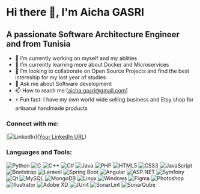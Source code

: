 # Hi there 👋, I'm Aicha GASRI

## A passionate Software Architecture Engineer and from Tunisia

- 🔭 I’m currently working on myself and my ablities
- 🌱 I’m currently learning more about Docker and Microservices
- 👯 I’m looking to collaborate on Open Source Projects and find the best internship for my last year of studies
- 💬 Ask me about Software development
- 📫 How to reach me:[aicha.gasri@gmail.com] 
- ⚡ Fun fact: I have my own world wide selling business and Etsy shop for artisanal handmade products

### Connect with me:

[![LinkedIn](https://img.shields.io/badge/LinkedIn-Your_LinkedIn_Profile-blue)]([Your LinkedIn URL](https://www.linkedin.com/in/aicha-gasri/))


### Languages and Tools:

![Python](https://img.shields.io/badge/-Python-05122A?style=flat&logo=python)
![C](https://img.shields.io/badge/-C-05122A?style=flat&logo=c)
![C++](https://img.shields.io/badge/-C++-05122A?style=flat&logo=cplusplus)
![C#](https://img.shields.io/badge/-CSharp-05122A?style=flat&logo=csharp)
![Java](https://img.shields.io/badge/-Java-05122A?style=flat&logo=java)
![PHP](https://img.shields.io/badge/-PHP-05122A?style=flat&logo=php)
![HTML5](https://img.shields.io/badge/-HTML5-05122A?style=flat&logo=html5)
![CSS3](https://img.shields.io/badge/-CSS3-05122A?style=flat&logo=css3)
![JavaScript](https://img.shields.io/badge/-JavaScript-05122A?style=flat&logo=javascript)
![Bootstrap](https://img.shields.io/badge/-Bootstrap-05122A?style=flat&logo=bootstrap)
![Laravel](https://img.shields.io/badge/-Laravel-05122A?style=flat&logo=laravel)
![Spring Boot](https://img.shields.io/badge/-Spring_Boot-05122A?style=flat&logo=springboot)
![Angular](https://img.shields.io/badge/-Angular-05122A?style=flat&logo=angular)
![ASP.NET](https://img.shields.io/badge/-ASP.NET-05122A?style=flat&logo=dotnet)
![Symfony](https://img.shields.io/badge/-Symfony-05122A?style=flat&logo=symfony)
![Qt](https://img.shields.io/badge/-Qt-05122A?style=flat&logo=qt)
![MySQL](https://img.shields.io/badge/-MySQL-05122A?style=flat&logo=mysql)
![MongoDB](https://img.shields.io/badge/-MongoDB-05122A?style=flat&logo=mongodb)
![Linux](https://img.shields.io/badge/-Linux-05122A?style=flat&logo=linux)
![Windows](https://img.shields.io/badge/-Windows-05122A?style=flat&logo=windows)
![Figma](https://img.shields.io/badge/-Figma-05122A?style=flat&logo=figma)
![Photoshop](https://img.shields.io/badge/-Photoshop-05122A?style=flat&logo=adobephotoshop)
![Illustrator](https://img.shields.io/badge/-Illustrator-05122A?style=flat&logo=adobeillustrator)
![Adobe XD](https://img.shields.io/badge/-Adobe_XD-05122A?style=flat&logo=adobexd)
![JUnit](https://img.shields.io/badge/-JUnit-05122A?style=flat&logo=junit5)
![SonarLint](https://img.shields.io/badge/-SonarLint-05122A?style=flat&logo=sonarlint)
![SonarQube](https://img.shields.io/badge/-SonarQube-05122A?style=flat&logo=sonarqube)
